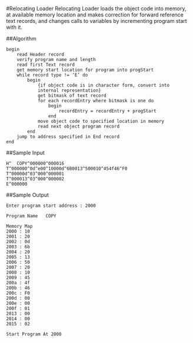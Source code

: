 #Relocating Loader
Relocating Loader loads the object code into memory, at available memory location and makes correction for forward reference text records, and changes calls to variables by incrementing program start with it.

##Algorithm
```
begin
	read Header record
	verify program name and length
	read first Text record
	get memory start location for program into progStart
	while record type != ‘E’ do
		begin
			{if object code is in character form, convert into
			internal representation}
			get bitmask of text record
			for each recordEntry where bitmask is one do
				begin
					recordEntry = recordEntry + progStart
				end
			move object code to specified location in memory
			read next object program record
		end
	jump to address specified in End record
end
```

##Sample Input
```
H^  COPY^000000^000016
T^000000^0d^e00^10000d^6B0013^500010^454f46^F0
T^00000d^03^000^000001
T^000013^03^000^000002
E^000000
```

##Sample Output
```
Enter program start address : 2000

Program Name   COPY

Memory Map 
2000 : 10
2001 : 20
2002 : 0d
2003 : 6b
2004 : 20
2005 : 13
2006 : 50
2007 : 20
2008 : 10
2009 : 45
200a : 4f
200b : 46
200c : F0
200d : 00
200e : 00
200f : 01
2013 : 00
2014 : 00
2015 : 02

Start Program At 2000
```